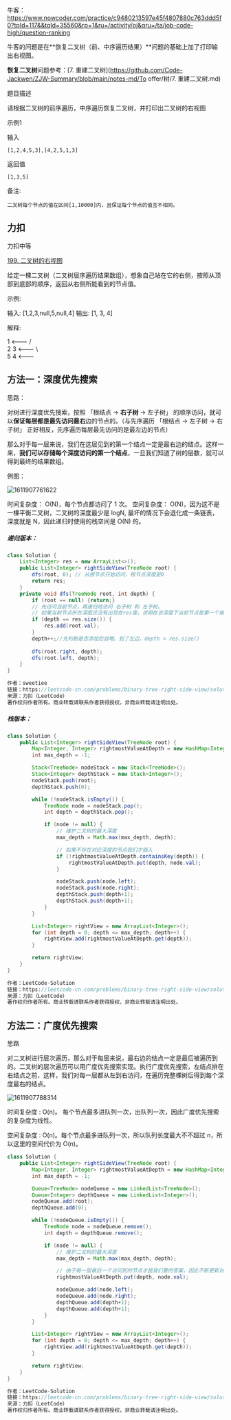 牛客：https://www.nowcoder.com/practice/c9480213597e45f4807880c763ddd5f0?tpId=117&&tqId=35560&rp=1&ru=/activity/oj&qru=/ta/job-code-high/question-ranking



牛客的问题是在**恢复二叉树（前、中序遍历结果）**问题的基础上加了打印输出右视图。

**恢复二叉树**问题参考：[7. 重建二叉树](https://github.com/Code-Jackwen/ZJW-Summary/blob/main/notes-md/To offer/树/7. 重建二叉树.md)



题目描述

请根据二叉树的前序遍历，中序遍历恢复二叉树，并打印出二叉树的右视图

示例1

输入

```
[1,2,4,5,3],[4,2,5,1,3]
```

返回值

```
[1,3,5]
```

备注:

```
二叉树每个节点的值在区间[1,10000]内，且保证每个节点的值互不相同。
```



## 力扣

力扣中等

[199. 二叉树的右视图](https://leetcode-cn.com/problems/binary-tree-right-side-view/)



给定一棵二叉树（二叉树层序遍历结果数组），想象自己站在它的右侧，按照从顶部到底部的顺序，返回从右侧所能看到的节点值。



示例:

输入: [1,2,3,null,5,null,4]
输出: [1, 3, 4]



解释:

   1            <---
 /   \
2     3         <---
 \     \
  5     4       <---



## 方法一：深度优先搜索



思路：

对树进行深度优先搜索，按照 「根结点 -> **右子树** -> 左子树」 的顺序访问，就可以**保证每层都是最先访问最右**边的节点的。（与先序遍历 「根结点 -> 左子树 -> 右子树」 正好相反，先序遍历每层最先访问的是最左边的节点） 

那么对于每一层来说，我们在这层见到的第一个结点一定是最右边的结点。这样一来，**我们可以存储每个深度访问的第一个结点**，一旦我们知道了树的层数，就可以得到最终的结果数组。 



例图：

![1611907761622](../../../../assets/1611907761622.png)







时间复杂度： O(N)，每个节点都访问了 1 次。
空间复杂度： O(N)，因为这不是一棵平衡二叉树，二叉树的深度最少是 logN, 最坏的情况下会退化成一条链表，深度就是 N，因此递归时使用的栈空间是 O(N) 的。

##### 递归版本：

````java
class Solution {
    List<Integer> res = new ArrayList<>();
    public List<Integer> rightSideView(TreeNode root) {
        dfs(root, 0); // 从根节点开始访问，根节点深度是0
        return res;
    }
    private void dfs(TreeNode root, int depth) {
        if (root == null) {return;}
        // 先访问当前节点，再递归地访问 右子树 和 左子树。
        // 如果当前节点所在深度还没有出现在res里，说明在该深度下当前节点是第一个被访问的节点，因此将当前节点加入res中。
        if (depth == res.size()) {  
            res.add(root.val);
        }
        depth++;//先判断是否添加后自增。到了左边，depth < res.size()
        
        dfs(root.right, depth);
        dfs(root.left, depth);
    }
}

作者：sweetiee
链接：https://leetcode-cn.com/problems/binary-tree-right-side-view/solution/jian-dan-bfsdfs-bi-xu-miao-dong-by-sweetiee/
来源：力扣（LeetCode）
著作权归作者所有。商业转载请联系作者获得授权，非商业转载请注明出处。
````

##### 栈版本：

```java
class Solution {
    public List<Integer> rightSideView(TreeNode root) {
        Map<Integer, Integer> rightmostValueAtDepth = new HashMap<Integer, Integer>();
        int max_depth = -1;

        Stack<TreeNode> nodeStack = new Stack<TreeNode>();
        Stack<Integer> depthStack = new Stack<Integer>();
        nodeStack.push(root);
        depthStack.push(0);

        while (!nodeStack.isEmpty()) {
            TreeNode node = nodeStack.pop();
            int depth = depthStack.pop();

            if (node != null) {
            	// 维护二叉树的最大深度
                max_depth = Math.max(max_depth, depth);

                // 如果不存在对应深度的节点我们才插入
                if (!rightmostValueAtDepth.containsKey(depth)) {
                    rightmostValueAtDepth.put(depth, node.val);
                }

                nodeStack.push(node.left);
                nodeStack.push(node.right);
                depthStack.push(depth+1);
                depthStack.push(depth+1);
            }
        }

        List<Integer> rightView = new ArrayList<Integer>();
        for (int depth = 0; depth <= max_depth; depth++) {
            rightView.add(rightmostValueAtDepth.get(depth));
        }

        return rightView;
    }
}

作者：LeetCode-Solution
链接：https://leetcode-cn.com/problems/binary-tree-right-side-view/solution/er-cha-shu-de-you-shi-tu-by-leetcode-solution/
来源：力扣（LeetCode）
著作权归作者所有。商业转载请联系作者获得授权，非商业转载请注明出处。
```



## 方法二：广度优先搜索

思路

对二叉树进行层次遍历，那么对于每层来说，最右边的结点一定是最后被遍历到的。二叉树的层次遍历可以用广度优先搜索实现。执行广度优先搜索，左结点排在右结点之前，这样，我们对每一层都从左到右访问，在遍历完整棵树后得到每个深度最右的结点。



![1611907788314](../../../../assets/1611907788314.png)



时间复杂度 : O(n)。 每个节点最多进队列一次，出队列一次，因此广度优先搜索的复杂度为线性。

空间复杂度 : O(n)。每个节点最多进队列一次，所以队列长度最大不不超过 n，所以这里的空间代价为 O(n)。

````java
class Solution {
    public List<Integer> rightSideView(TreeNode root) {
        Map<Integer, Integer> rightmostValueAtDepth = new HashMap<Integer, Integer>();
        int max_depth = -1;

        Queue<TreeNode> nodeQueue = new LinkedList<TreeNode>();
        Queue<Integer> depthQueue = new LinkedList<Integer>();
        nodeQueue.add(root);
        depthQueue.add(0);

        while (!nodeQueue.isEmpty()) {
            TreeNode node = nodeQueue.remove();
            int depth = depthQueue.remove();

            if (node != null) {
            	// 维护二叉树的最大深度
                max_depth = Math.max(max_depth, depth);

                // 由于每一层最后一个访问到的节点才是我们要的答案，因此不断更新对应深度的信息即可
                rightmostValueAtDepth.put(depth, node.val);

                nodeQueue.add(node.left);
                nodeQueue.add(node.right);
                depthQueue.add(depth+1);
                depthQueue.add(depth+1);
            }
        }

        List<Integer> rightView = new ArrayList<Integer>();
        for (int depth = 0; depth <= max_depth; depth++) {
            rightView.add(rightmostValueAtDepth.get(depth));
        }

        return rightView;
    }
}

作者：LeetCode-Solution
链接：https://leetcode-cn.com/problems/binary-tree-right-side-view/solution/er-cha-shu-de-you-shi-tu-by-leetcode-solution/
来源：力扣（LeetCode）
著作权归作者所有。商业转载请联系作者获得授权，非商业转载请注明出处。
````


